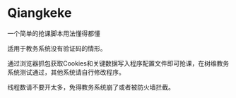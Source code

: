 # Qiangkeke
一个简单的抢课脚本用法懂得都懂

适用于教务系统没有验证码的情形。

通过浏览器抓包获取Cookies和关键数据写入程序配置文件即可抢课，在树维教务系统测试通过，其他系统请自行修改程序。

线程数请不要开太多，免得教务系统崩了或者被防火墙拦截。
